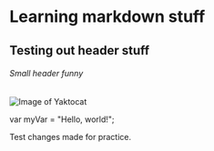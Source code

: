 # Learning markdown stuff
## Testing out header stuff
###### Small header funny

![Image of Yaktocat](https://octodex.github.com/images/yaktocat.png)


var myVar = "Hello, world!";





Test changes made for practice.
